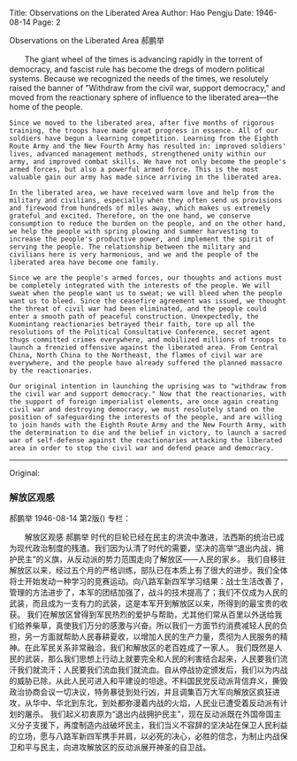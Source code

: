 Title: Observations on the Liberated Area
Author: Hao Pengju
Date: 1946-08-14
Page: 2

Observations on the Liberated Area
    郝鹏举

　　The giant wheel of the times is advancing rapidly in the torrent of democracy, and fascist rule has become the dregs of modern political systems. Because we recognized the needs of the times, we resolutely raised the banner of "Withdraw from the civil war, support democracy," and moved from the reactionary sphere of influence to the liberated area—the home of the people.

    Since we moved to the liberated area, after five months of rigorous training, the troops have made great progress in essence. All of our soldiers have begun a learning competition. Learning from the Eighth Route Army and the New Fourth Army has resulted in: improved soldiers' lives, advanced management methods, strengthened unity within our army, and improved combat skills. We have not only become the people's armed forces, but also a powerful armed force. This is the most valuable gain our army has made since arriving in the liberated area.

    In the liberated area, we have received warm love and help from the military and civilians, especially when they often send us provisions and firewood from hundreds of miles away, which makes us extremely grateful and excited. Therefore, on the one hand, we conserve consumption to reduce the burden on the people, and on the other hand, we help the people with spring plowing and summer harvesting to increase the people's productive power, and implement the spirit of serving the people. The relationship between the military and civilians here is very harmonious, and we and the people of the liberated area have become one family.

    Since we are the people's armed forces, our thoughts and actions must be completely integrated with the interests of the people. We will sweat when the people want us to sweat; we will bleed when the people want us to bleed. Since the ceasefire agreement was issued, we thought the threat of civil war had been eliminated, and the people could enter a smooth path of peaceful construction. Unexpectedly, the Kuomintang reactionaries betrayed their faith, tore up all the resolutions of the Political Consultative Conference, secret agent thugs committed crimes everywhere, and mobilized millions of troops to launch a frenzied offensive against the liberated area. From Central China, North China to the Northeast, the flames of civil war are everywhere, and the people have already suffered the planned massacre by the reactionaries.

    Our original intention in launching the uprising was to "withdraw from the civil war and support democracy." Now that the reactionaries, with the support of foreign imperialist elements, are once again creating civil war and destroying democracy, we must resolutely stand on the position of safeguarding the interests of the people, and are willing to join hands with the Eighth Route Army and the New Fourth Army, with the determination to die and the belief in victory, to launch a sacred war of self-defense against the reactionaries attacking the liberated area in order to stop the civil war and defend peace and democracy.



<hr /> 

Original: 


### 解放区观感
郝鹏举
1946-08-14
第2版()
专栏：

　　解放区观感
    郝鹏举
    时代的巨轮已经在民主的洪流中激进，法西斯的统治已成为现代政治制度的残渣。我们因为认清了时代的需要，坚决的高举“退出内战，拥护民主”的义旗，从反动派的势力范围走向了解放区——人民的家乡。
    我们自移驻解放区以来，经过五个月的严格训练，部队已在本质上有了很大的进步。我们全体将士开始发动一种学习的竞赛运动。向八路军新四军学习结果：战士生活改善了，管理的方法进步了，本军的团结加强了，战斗的技术提高了；我们不仅成为人民的武装，而且成为一支有力的武装，这是本军开到解放区以来，所得到的最宝贵的收获。
    我们在解放区曾得到军民热烈的爱护与帮助，尤其他们常从百里以外送给我们给养柴草，真使我们万分的感激与兴奋。所以我们一方面节约消费减轻人民的负担，另一方面就帮助人民春耕夏收，以增加人民的生产力量，贯彻为人民服务的精神。在此军民关系非常融洽，我们和解放区的老百姓成了一家人。
    我们既然是人民的武装，那么我们思想上行动上就要完全和人民的利害结合起来，人民要我们流汗我们就流汗；人民要我们流血我们就流血。自从停战协定颁发后，我们以为内战的威胁已除，从此人民可进入和平建设的坦途。不料国民党反动派背信弃义，撕毁政治协商会议一切决议，特务暴徒到处行凶，并且调集百万大军向解放区疯狂进攻，从华中、华北到东北，到处都弥漫着内战的火焰，人民业已遭受着反动派有计划的屠杀。
    我们起义初衷原为“退出内战拥护民主”，现在反动派既在外国帝国主义分子支援下，再度制造内战破坏民主，我们当义不容辞的坚决站在保卫人民利益的立场，愿与八路军新四军携手并肩，以必死的决心，必胜的信念，为制止内战保卫和平与民主，向进攻解放区的反动派展开神圣的自卫战。
